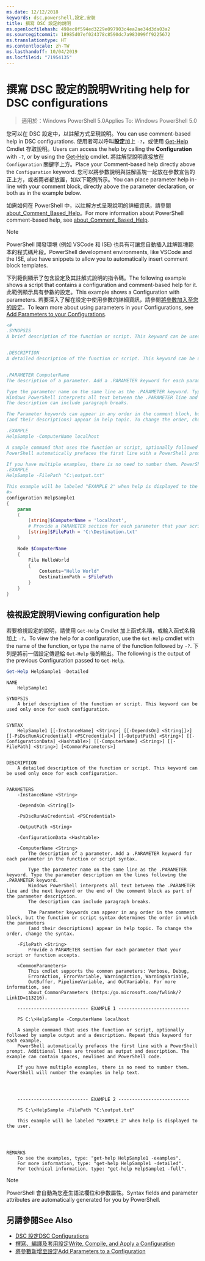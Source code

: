 ```yaml
---
ms.date: 12/12/2018
keywords: dsc,powershell,設定,安裝
title: 撰寫 DSC 設定的說明
ms.openlocfilehash: 498ec0f594ed3229e097903c4ea2ae34d3da03a2
ms.sourcegitcommit: 18985d07ef024378c8590dc7a983099ff9225672
ms.translationtype: HT
ms.contentlocale: zh-TW
ms.lasthandoff: 10/04/2019
ms.locfileid: "71954135"
---
```

# <a name="writing-help-for-dsc-configurations"></a><span data-ttu-id="bb9c5-103">撰寫 DSC 設定的說明</span><span class="sxs-lookup"><span data-stu-id="bb9c5-103">Writing help for DSC configurations</span></span>

><span data-ttu-id="bb9c5-104">適用於：Windows PowerShell 5.0</span><span class="sxs-lookup"><span data-stu-id="bb9c5-104">Applies To: Windows PowerShell 5.0</span></span>

<span data-ttu-id="bb9c5-105">您可以在 DSC 設定中，以註解方式呈現說明。</span><span class="sxs-lookup"><span data-stu-id="bb9c5-105">You can use comment-based help in DSC configurations.</span></span> <span data-ttu-id="bb9c5-106">使用者可以呼叫**設定**加上 `-?`，或使用 [Get-Help](/powershell/module/Microsoft.PowerShell.Core/Get-Help) Cmdlet 存取說明。</span><span class="sxs-lookup"><span data-stu-id="bb9c5-106">Users can access the help by calling the **Configuration** with `-?`, or by using the [Get-Help](/powershell/module/Microsoft.PowerShell.Core/Get-Help) cmdlet.</span></span> <span data-ttu-id="bb9c5-107">將註解型說明直接放在 `Configuration` 關鍵字上方。</span><span class="sxs-lookup"><span data-stu-id="bb9c5-107">Place your Comment-based help directly above the `Configuration` keyword.</span></span>
<span data-ttu-id="bb9c5-108">您可以將參數說明與註解區塊一起放在參數宣告的正上方，或者兩者都放置，如以下範例所示。</span><span class="sxs-lookup"><span data-stu-id="bb9c5-108">You can place parameter help in-line with your comment block, directly above the parameter declaration, or both as in the example below.</span></span>

<span data-ttu-id="bb9c5-109">如需如何在 PowerShell 中，以註解方式呈現說明的詳細資訊，請參閱 [about_Comment_Based_Help](/powershell/module/microsoft.powershell.core/about/about_comment_based_help)。</span><span class="sxs-lookup"><span data-stu-id="bb9c5-109">For more information about PowerShell comment-based help, see [about_Comment_Based_Help](/powershell/module/microsoft.powershell.core/about/about_comment_based_help).</span></span>

> [!NOTE]
> <span data-ttu-id="bb9c5-110">PowerShell 開發環境 (例如 VSCode 和 ISE) 也具有可讓您自動插入註解區塊範本的程式碼片段。</span><span class="sxs-lookup"><span data-stu-id="bb9c5-110">PowerShell development environments, like VSCode and the ISE, also have snippets to allow you to automatically insert comment block templates.</span></span>

<span data-ttu-id="bb9c5-111">下列範例顯示了包含設定及其註解式說明的指令碼。</span><span class="sxs-lookup"><span data-stu-id="bb9c5-111">The following example shows a script that contains a configuration and comment-based help for it.</span></span> <span data-ttu-id="bb9c5-112">此範例顯示具有參數的設定。</span><span class="sxs-lookup"><span data-stu-id="bb9c5-112">This example shows a Configuration with parameters.</span></span> <span data-ttu-id="bb9c5-113">若要深入了解在設定中使用參數的詳細資訊，請參閱[將參數加入至您的設定](add-parameters-to-a-configuration.md)。</span><span class="sxs-lookup"><span data-stu-id="bb9c5-113">To learn more about using parameters in your Configurations, see [Add Parameters to your Configurations](add-parameters-to-a-configuration.md).</span></span>

```powershell
<#
.SYNOPSIS
A brief description of the function or script. This keyword can be used only once for each configuration.


.DESCRIPTION
A detailed description of the function or script. This keyword can be used only once for each configuration.


.PARAMETER ComputerName
The description of a parameter. Add a .PARAMETER keyword for each parameter in the function or script syntax.

Type the parameter name on the same line as the .PARAMETER keyword. Type the parameter description on the lines following the .PARAMETER keyword.
Windows PowerShell interprets all text between the .PARAMETER line and the next keyword or the end of the comment block as part of the parameter description.
The description can include paragraph breaks.

The Parameter keywords can appear in any order in the comment block, but the function or script syntax determines the order in which the parameters
(and their descriptions) appear in help topic. To change the order, change the syntax.

.EXAMPLE
HelpSample -ComputerName localhost

A sample command that uses the function or script, optionally followed by sample output and a description. Repeat this keyword for each example.
PowerShell automatically prefaces the first line with a PowerShell prompt. Additional lines are treated as output and description. The example can contain spaces, newlines and PowerShell code.

If you have multiple examples, there is no need to number them. PowerShell will number the examples in help text.
.EXAMPLE
HelpSample -FilePath "C:\output.txt"

This example will be labeled "EXAMPLE 2" when help is displayed to the user.
#>
configuration HelpSample1
{
    param
    (
        [string]$ComputerName = 'localhost',
        # Provide a PARAMETER section for each parameter that your script or function accepts.
        [string]$FilePath = 'C:\Destination.txt'
    )

    Node $ComputerName
    {
        File HelloWorld
        {
            Contents="Hello World"
            DestinationPath = $FilePath
        }
    }
}
```

## <a name="viewing-configuration-help"></a><span data-ttu-id="bb9c5-114">檢視設定說明</span><span class="sxs-lookup"><span data-stu-id="bb9c5-114">Viewing configuration help</span></span>

<span data-ttu-id="bb9c5-115">若要檢視設定的說明，請使用 `Get-Help` Cmdlet 加上函式名稱，或輸入函式名稱加上 `-?`。</span><span class="sxs-lookup"><span data-stu-id="bb9c5-115">To view the help for a configuration, use the `Get-Help` cmdlet with the name of the function, or type the name of the function followed by `-?`.</span></span> <span data-ttu-id="bb9c5-116">下列是將前一個設定傳遞給 `Get-Help` 後的輸出。</span><span class="sxs-lookup"><span data-stu-id="bb9c5-116">The following is the output of the previous Configuration passed to `Get-Help`.</span></span>

```powershell
Get-Help HelpSample1 -Detailed
```

```output
NAME
    HelpSample1

SYNOPSIS
    A brief description of the function or script. This keyword can be used only once for each configuration.


SYNTAX
    HelpSample1 [[-InstanceName] <String>] [[-DependsOn] <String[]>] [[-PsDscRunAsCredential] <PSCredential>] [[-OutputPath] <String>] [[-ConfigurationData] <Hashtable>] [[-ComputerName] <String>] [[-FilePath] <String>] [<CommonParameters>]


DESCRIPTION
    A detailed description of the function or script. This keyword can be used only once for each configuration.


PARAMETERS
    -InstanceName <String>

    -DependsOn <String[]>

    -PsDscRunAsCredential <PSCredential>

    -OutputPath <String>

    -ConfigurationData <Hashtable>

    -ComputerName <String>
        The description of a parameter. Add a .PARAMETER keyword for each parameter in the function or script syntax.

        Type the parameter name on the same line as the .PARAMETER keyword. Type the parameter description on the lines following the .PARAMETER keyword.
        Windows PowerShell interprets all text between the .PARAMETER line and the next keyword or the end of the comment block as part of the parameter description.
        The description can include paragraph breaks.

        The Parameter keywords can appear in any order in the comment block, but the function or script syntax determines the order in which the parameters
        (and their descriptions) appear in help topic. To change the order, change the syntax.

    -FilePath <String>
        Provide a PARAMETER section for each parameter that your script or function accepts.

    <CommonParameters>
        This cmdlet supports the common parameters: Verbose, Debug,
        ErrorAction, ErrorVariable, WarningAction, WarningVariable,
        OutBuffer, PipelineVariable, and OutVariable. For more information, see
        about_CommonParameters (https:/go.microsoft.com/fwlink/?LinkID=113216).

    -------------------------- EXAMPLE 1 --------------------------

    PS C:\>HelpSample -ComputerName localhost

    A sample command that uses the function or script, optionally followed by sample output and a description. Repeat this keyword for each example.
    PowerShell automatically prefaces the first line with a PowerShell prompt. Additional lines are treated as output and description. The example can contain spaces, newlines and PowerShell code.

    If you have multiple examples, there is no need to number them. PowerShell will number the examples in help text.




    -------------------------- EXAMPLE 2 --------------------------

    PS C:\>HelpSample -FilePath "C:\output.txt"

    This example will be labeled "EXAMPLE 2" when help is displayed to the user.




REMARKS
    To see the examples, type: "get-help HelpSample1 -examples".
    For more information, type: "get-help HelpSample1 -detailed".
    For technical information, type: "get-help HelpSample1 -full".
```

> [!NOTE]
> <span data-ttu-id="bb9c5-117">PowerShell 會自動為您產生語法欄位和參數屬性。</span><span class="sxs-lookup"><span data-stu-id="bb9c5-117">Syntax fields and parameter attributes are automatically generated for you by PowerShell.</span></span>

## <a name="see-also"></a><span data-ttu-id="bb9c5-118">另請參閱</span><span class="sxs-lookup"><span data-stu-id="bb9c5-118">See Also</span></span>

- [<span data-ttu-id="bb9c5-119">DSC 設定</span><span class="sxs-lookup"><span data-stu-id="bb9c5-119">DSC Configurations</span></span>](configurations.md)
- [<span data-ttu-id="bb9c5-120">撰寫、編譯及套用設定</span><span class="sxs-lookup"><span data-stu-id="bb9c5-120">Write, Compile, and Apply a Configuration</span></span>](write-compile-apply-configuration.md)
- [<span data-ttu-id="bb9c5-121">將參數新增至設定</span><span class="sxs-lookup"><span data-stu-id="bb9c5-121">Add Parameters to a Configuration</span></span>](add-parameters-to-a-configuration.md)

